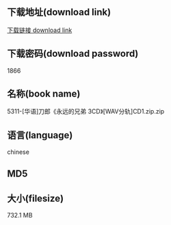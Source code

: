 ## 下载地址(download link)
[下载链接 download link](https://tutu365.netlify.app/?s=5311-%5B%E5%8D%8E%E8%AF%AD%5D%E5%88%80%E9%83%8E%E3%80%8A%E6%B0%B8%E8%BF%9C%E7%9A%84%E5%85%84%E5%BC%9F+3CD%E3%80%8B%5BWAV%E5%88%86%E8%BD%A8%5DCD1.zip)

## 下载密码(download password)
1866

## 名称(book name)
5311-[华语]刀郎《永远的兄弟 3CD》[WAV分轨]CD1.zip.zip

## 语言(language)
chinese

## MD5


## 大小(filesize)
732.1 MB
